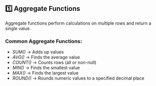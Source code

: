 ## 1️⃣ Aggregate Functions
Aggregate functions perform calculations on multiple rows and return a single value.

### Common Aggregate Functions:
- *SUM()* → Adds up values  
- *AVG()* → Finds the average value  
- *COUNT()* → Counts rows (all or non-null)  
- *MIN()* → Finds the smallest value  
- *MAX()* → Finds the largest value  
- *ROUND()* → Rounds numeric values to a specified decimal place  
